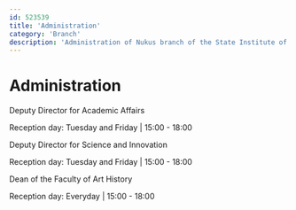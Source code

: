 ```yaml
---
id: 523539
title: 'Administration'
category: 'Branch'
description: 'Administration of Nukus branch of the State Institute of Art and Culture of Uzbekistan'
---
```


# Administration

<administration-card full-name="Shaniezov Jenisbay Ongarbaevich" photo="/page/523539/person_administration_2.jpg" phone="+998913062573" email="fart_info@edu.uz">
  <p>Deputy Director for Academic Affairs</p>
  <p>Reception day: Tuesday and Friday | 15:00 - 18:00</p>
</administration-card>

<administration-card full-name="Xamidov Nuratdin Shamshetdinovich" photo="/page/523539/person_administration_3.jpg" phone="+998913062573" email="fart_info@edu.uz">
  <p>Deputy Director for Science and Innovation</p>
  <p>Reception day: Tuesday and Friday | 15:00 - 18:00</p>
</administration-card>

<administration-card full-name="Xodjametova Gulchira Ilishevna" photo="/page/523539/person_administration_4.jpg" phone="+998913810175" email="fart_info@edu.uz">
  <p>Dean of the Faculty of Art History</p>
  <p>Reception day: Everyday | 15:00 - 18:00</p>
</administration-card>
